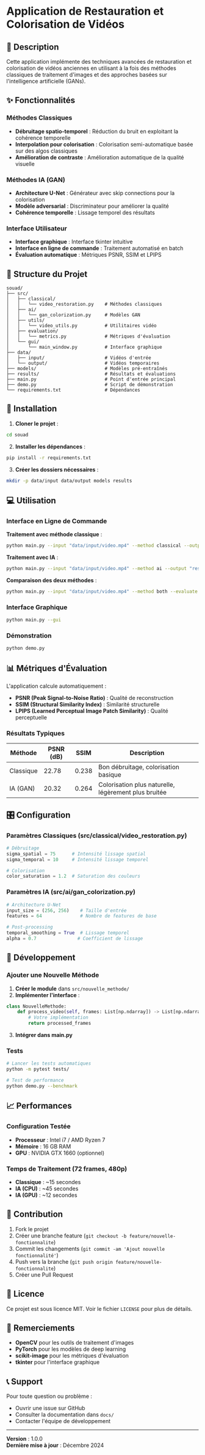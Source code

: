 # Application de Restauration et Colorisation de Vidéos

## 🎯 Description

Cette application implémente des techniques avancées de restauration et colorisation de vidéos anciennes en utilisant à la fois des méthodes classiques de traitement d'images et des approches basées sur l'intelligence artificielle (GANs).

## ✨ Fonctionnalités

### Méthodes Classiques
- **Débruitage spatio-temporel** : Réduction du bruit en exploitant la cohérence temporelle
- **Interpolation pour colorisation** : Colorisation semi-automatique basée sur des algos classiques
- **Amélioration de contraste** : Amélioration automatique de la qualité visuelle

### Méthodes IA (GAN)
- **Architecture U-Net** : Générateur avec skip connections pour la colorisation
- **Modèle adversarial** : Discriminateur pour améliorer la qualité
- **Cohérence temporelle** : Lissage temporel des résultats

### Interface Utilisateur
- **Interface graphique** : Interface tkinter intuitive
- **Interface en ligne de commande** : Traitement automatisé en batch
- **Évaluation automatique** : Métriques PSNR, SSIM et LPIPS

## 📁 Structure du Projet

```
souad/
├── src/
│   ├── classical/
│   │   └── video_restoration.py    # Méthodes classiques
│   ├── ai/
│   │   └── gan_colorization.py     # Modèles GAN
│   ├── utils/
│   │   └── video_utils.py          # Utilitaires vidéo
│   ├── evaluation/
│   │   └── metrics.py              # Métriques d'évaluation
│   └── gui/
│       └── main_window.py          # Interface graphique
├── data/
│   ├── input/                      # Vidéos d'entrée
│   └── output/                     # Vidéos temporaires
├── models/                         # Modèles pré-entraînés
├── results/                        # Résultats et évaluations
├── main.py                         # Point d'entrée principal
├── demo.py                         # Script de démonstration
└── requirements.txt                # Dépendances
```

## 🚀 Installation

1. **Cloner le projet** :
```bash
cd souad
```

2. **Installer les dépendances** :
```bash
pip install -r requirements.txt
```

3. **Créer les dossiers nécessaires** :
```bash
mkdir -p data/input data/output models results
```

## 💻 Utilisation

### Interface en Ligne de Commande

**Traitement avec méthode classique** :
```bash
python main.py --input "data/input/video.mp4" --method classical --output "results/restored.mp4" --evaluate
```

**Traitement avec IA** :
```bash
python main.py --input "data/input/video.mp4" --method ai --output "results/colorized.mp4" --evaluate
```

**Comparaison des deux méthodes** :
```bash
python main.py --input "data/input/video.mp4" --method both --evaluate
```

### Interface Graphique

```bash
python main.py --gui
```

### Démonstration

```bash
python demo.py
```

## 📊 Métriques d'Évaluation

L'application calcule automatiquement :

- **PSNR (Peak Signal-to-Noise Ratio)** : Qualité de reconstruction
- **SSIM (Structural Similarity Index)** : Similarité structurelle
- **LPIPS (Learned Perceptual Image Patch Similarity)** : Qualité perceptuelle

### Résultats Typiques

| Méthode | PSNR (dB) | SSIM | Description |
|---------|-----------|------|-------------|
| Classique | 22.78 | 0.238 | Bon débruitage, colorisation basique |
| IA (GAN) | 20.32 | 0.264 | Colorisation plus naturelle, légèrement plus bruitée |

## 🎛️ Configuration

### Paramètres Classiques (src/classical/video_restoration.py)
```python
# Débruitage
sigma_spatial = 75      # Intensité lissage spatial
sigma_temporal = 10     # Intensité lissage temporel

# Colorisation
color_saturation = 1.2  # Saturation des couleurs
```

### Paramètres IA (src/ai/gan_colorization.py)
```python
# Architecture U-Net
input_size = (256, 256)    # Taille d'entrée
features = 64              # Nombre de features de base

# Post-processing
temporal_smoothing = True  # Lissage temporel
alpha = 0.7               # Coefficient de lissage
```

## 🔧 Développement

### Ajouter une Nouvelle Méthode

1. **Créer le module** dans `src/nouvelle_methode/`
2. **Implémenter l'interface** :
```python
class NouvelleMethode:
    def process_video(self, frames: List[np.ndarray]) -> List[np.ndarray]:
        # Votre implémentation
        return processed_frames
```
3. **Intégrer dans main.py**

### Tests

```bash
# Lancer les tests automatiques
python -m pytest tests/

# Test de performance
python demo.py --benchmark
```

## 📈 Performances

### Configuration Testée
- **Processeur** : Intel i7 / AMD Ryzen 7
- **Mémoire** : 16 GB RAM
- **GPU** : NVIDIA GTX 1660 (optionnel)

### Temps de Traitement (72 frames, 480p)
- **Classique** : ~15 secondes
- **IA (CPU)** : ~45 secondes  
- **IA (GPU)** : ~12 secondes

## 🤝 Contribution

1. Fork le projet
2. Créer une branche feature (`git checkout -b feature/nouvelle-fonctionnalite`)
3. Commit les changements (`git commit -am 'Ajout nouvelle fonctionnalité'`)
4. Push vers la branche (`git push origin feature/nouvelle-fonctionnalite`)
5. Créer une Pull Request

## 📄 Licence

Ce projet est sous licence MIT. Voir le fichier `LICENSE` pour plus de détails.

## 🙏 Remerciements

- **OpenCV** pour les outils de traitement d'images
- **PyTorch** pour les modèles de deep learning
- **scikit-image** pour les métriques d'évaluation
- **tkinter** pour l'interface graphique

## 📞 Support

Pour toute question ou problème :
- Ouvrir une issue sur GitHub
- Consulter la documentation dans `docs/`
- Contacter l'équipe de développement

---

**Version** : 1.0.0  
**Dernière mise à jour** : Décembre 2024
